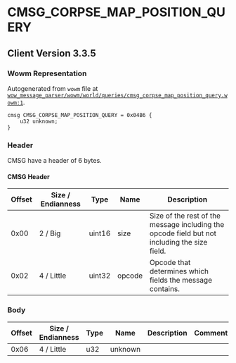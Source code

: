 # CMSG_CORPSE_MAP_POSITION_QUERY

## Client Version 3.3.5

### Wowm Representation

Autogenerated from `wowm` file at [`wow_message_parser/wowm/world/queries/cmsg_corpse_map_position_query.wowm:1`](https://github.com/gtker/wow_messages/tree/main/wow_message_parser/wowm/world/queries/cmsg_corpse_map_position_query.wowm#L1).
```rust,ignore
cmsg CMSG_CORPSE_MAP_POSITION_QUERY = 0x04B6 {
    u32 unknown;
}
```
### Header

CMSG have a header of 6 bytes.

#### CMSG Header

| Offset | Size / Endianness | Type   | Name   | Description |
| ------ | ----------------- | ------ | ------ | ----------- |
| 0x00   | 2 / Big           | uint16 | size   | Size of the rest of the message including the opcode field but not including the size field.|
| 0x02   | 4 / Little        | uint32 | opcode | Opcode that determines which fields the message contains.|

### Body

| Offset | Size / Endianness | Type | Name | Description | Comment |
| ------ | ----------------- | ---- | ---- | ----------- | ------- |
| 0x06 | 4 / Little | u32 | unknown |  |  |

